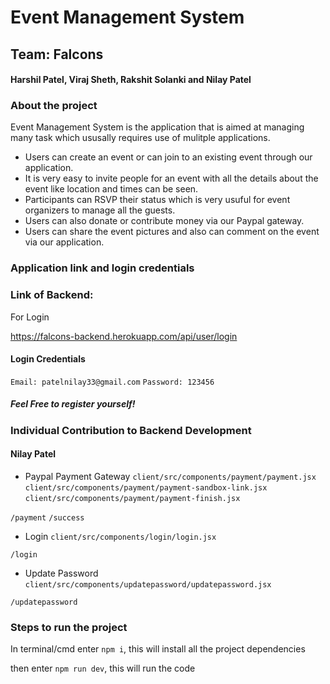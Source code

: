# Event Management System

## Team: Falcons
#### Harshil Patel, Viraj Sheth, Rakshit Solanki and Nilay Patel

### About the project
Event Management System is the application that is aimed at managing many task which ususally requires use of mulitple applications. 

* Users can create an event or can join to an existing event through our application.
* It is very easy to invite people for an event with all the details about the event like location and times can be seen.
* Participants can RSVP their status which is very usuful for event organizers to manage all the guests.
* Users can also donate or contribute money via our Paypal gateway.
* Users can share the event pictures and also can comment on the event via our application.

### Application link and login credentials

### Link of Backend: 

For Login

https://falcons-backend.herokuapp.com/api/user/login

#### Login Credentials

`Email: patelnilay33@gmail.com`
`Password: 123456`

##### Feel Free to register yourself!

### Individual Contribution to Backend Development

#### Nilay Patel

* Paypal Payment Gateway
`client/src/components/payment/payment.jsx`
`client/src/components/payment/payment-sandbox-link.jsx`
`client/src/components/payment/payment-finish.jsx`

`/payment`
`/success`

* Login
`client/src/components/login/login.jsx`

`/login`

* Update Password
`client/src/components/updatepassword/updatepassword.jsx`

`/updatepassword`

### Steps to run the project

In terminal/cmd enter `npm i`, this will install all the project dependencies

then enter `npm run dev`, this will run the code
